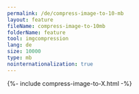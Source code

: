 ```yaml
---
permalink: /de/compress-image-to-10-mb
layout: feature
fileName: compress-image-to-10mb
folderName: feature
tool: imgcompression
lang: de
size: 10000
type: mb
nointernationalization: true
---
```

{%- include compress-image-to-X.html -%}       
